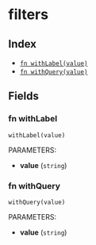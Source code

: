 # filters



## Index

* [`fn withLabel(value)`](#fn-withlabel)
* [`fn withQuery(value)`](#fn-withquery)

## Fields

### fn withLabel

```jsonnet
withLabel(value)
```

PARAMETERS:

* **value** (`string`)


### fn withQuery

```jsonnet
withQuery(value)
```

PARAMETERS:

* **value** (`string`)

